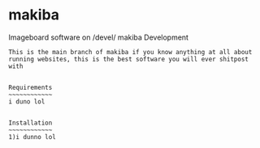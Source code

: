 # makiba
Imageboard software on /devel/
makiba Development
~~~~~~~~~~~~~~~~~~~
This is the main branch of makiba if you know anything at all about
running websites, this is the best software you will ever shitpost with


Requirements
~~~~~~~~~~~~
i duno lol


Installation
~~~~~~~~~~~~
1)i dunno lol
